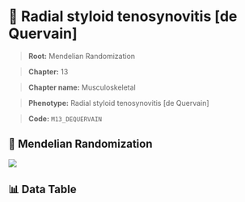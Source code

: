 # 🧪 Radial styloid tenosynovitis [de Quervain]

> **Root:** Mendelian Randomization

> **Chapter:** 13  

> **Chapter name:** Musculoskeletal

> **Phenotype:** Radial styloid tenosynovitis [de Quervain]  

> **Code:** `M13_DEQUERVAIN`

## 🧬 Mendelian Randomization  

<img src="/MR/Figures/Forward/M13_DEQUERVAIN.png"/>

## 📊 Data Table

<CsvTableMRF src="/public/MR/Data/Forward/M13_DEQUERVAIN.csv"/>
